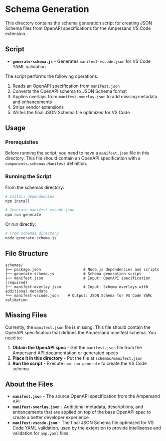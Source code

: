 # Schema Generation

This directory contains the schema generation script for creating JSON Schema files from OpenAPI specifications for the Ampersand VS Code extension.

## Script

- **`generate-schema.js`** - Generates `manifest-vscode.json` for VS Code YAML validation

The script performs the following operations:

1. Reads an OpenAPI specification from `manifest.json`
2. Converts the OpenAPI schema to JSON Schema format
3. Applies overlays from `manifest-overlay.json` to add missing metadata and enhancements
4. Strips vendor extensions
5. Writes the final JSON Schema file optimized for VS Code

## Usage

### Prerequisites

Before running the script, you need to have a `manifest.json` file in this directory. This file should contain an OpenAPI specification with a `components.schemas.Manifest` definition.

### Running the Script

From the schemas directory:

```bash
# Install dependencies
npm install

# Generate manifest-vscode.json
npm run generate
```

Or run directly:

```bash
# From schemas directory
node generate-schema.js
```

## File Structure

```
schemas/
├── package.json                   # Node.js dependencies and scripts
├── generate-schema.js             # Schema generation script
├── manifest.json                  # Input: OpenAPI specification (required)
├── manifest-overlay.json          # Input: Schema overlays with additional metadata
└── manifest-vscode.json    # Output: JSON Schema for VS Code YAML validation
```

## Missing Files

Currently, the `manifest.json` file is missing. This file should contain the OpenAPI specification that defines the Ampersand manifest schema. You need to:

1. **Obtain the OpenAPI spec** - Get the `manifest.json` file from the Ampersand API documentation or generated specs
2. **Place it in this directory** - Put the file at `schemas/manifest.json`
3. **Run the script** - Execute `npm run generate` to create the VS Code schema

## About the Files

- **`manifest.json`** - The source OpenAPI specification from the Ampersand API
- **`manifest-overlay.json`** - Additional metadata, descriptions, and enhancements that are applied on top of the base OpenAPI spec to create a better developer experience
- **`manifest-vscode.json`** - The final JSON Schema file optimized for VS Code YAML validation, used by the extension to provide intellisense and validation for `amp.yaml` files
